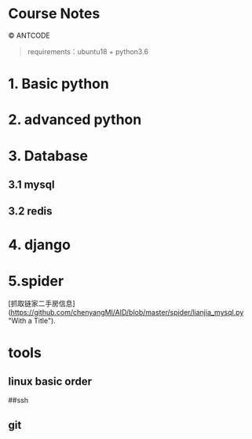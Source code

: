 Course Notes 
==============
© ANTCODE

> requirements：ubuntu18 + python3.6

# 1. Basic python 
# 2. advanced python
# 3. Database
## 3.1 mysql
## 3.2 redis
# 4. django
# 5.spider
[抓取链家二手房信息] (https://github.com/chenyangMl/AID/blob/master/spider/lianjia_mysql.py "With a Title").

# tools
## linux basic order
##ssh
## git
